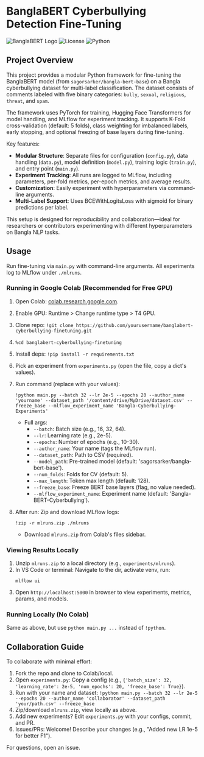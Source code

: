 # BanglaBERT Cyberbullying Detection Fine-Tuning

![BanglaBERT Logo](https://img.shields.io/badge/Model-BanglaBERT-blue) ![License](https://img.shields.io/badge/License-MIT-green) ![Python](https://img.shields.io/badge/Python-3.8%2B-yellow)

## Project Overview

This project provides a modular Python framework for fine-tuning the BanglaBERT model (from `sagorsarker/bangla-bert-base`) on a Bangla cyberbullying dataset for multi-label classification. The dataset consists of comments labeled with five binary categories: `bully`, `sexual`, `religious`, `threat`, and `spam`.

The framework uses PyTorch for training, Hugging Face Transformers for model handling, and MLflow for experiment tracking. It supports K-Fold cross-validation (default: 5 folds), class weighting for imbalanced labels, early stopping, and optional freezing of base layers during fine-tuning.

Key features:
- **Modular Structure**: Separate files for configuration (`config.py`), data handling (`data.py`), model definition (`model.py`), training logic (`train.py`), and entry point (`main.py`).
- **Experiment Tracking**: All runs are logged to MLflow, including parameters, per-fold metrics, per-epoch metrics, and average results.
- **Customization**: Easily experiment with hyperparameters via command-line arguments.
- **Multi-Label Support**: Uses BCEWithLogitsLoss with sigmoid for binary predictions per label.

This setup is designed for reproducibility and collaboration—ideal for researchers or contributors experimenting with different hyperparameters on Bangla NLP tasks.

## Usage

Run fine-tuning via `main.py` with command-line arguments. All experiments log to MLflow under `./mlruns`.

### Running in Google Colab (Recommended for Free GPU)
1. Open Colab: [colab.research.google.com](https://colab.research.google.com).
2. Enable GPU: Runtime > Change runtime type > T4 GPU.
3. Clone repo: `!git clone https://github.com/yourusername/banglabert-cyberbullying-finetuning.git`
4. `%cd banglabert-cyberbullying-finetuning`
5. Install deps: `!pip install -r requirements.txt`
6. Pick an experiment from `experiments.py` (open the file, copy a dict's values).
7. Run command (replace with your values):
   ```
   !python main.py --batch 32 --lr 2e-5 --epochs 20 --author_name 'yourname' --dataset_path '/content/drive/MyDrive/dataset.csv' --freeze_base --mlflow_experiment_name 'Bangla-Cyberbullying-Experiments'
   ```
   - Full args:
     - `--batch`: Batch size (e.g., 16, 32, 64).
     - `--lr`: Learning rate (e.g., 2e-5).
     - `--epochs`: Number of epochs (e.g., 10-30).
     - `--author_name`: Your name (tags the MLflow run).
     - `--dataset_path`: Path to CSV (required).
     - `--model_path`: Pre-trained model (default: 'sagorsarker/bangla-bert-base').
     - `--num_folds`: Folds for CV (default: 5).
     - `--max_length`: Token max length (default: 128).
     - `--freeze_base`: Freeze BERT base layers (flag, no value needed).
     - `--mlflow_experiment_name`: Experiment name (default: 'Bangla-BERT-Cyberbullying').

8. After run: Zip and download MLflow logs:
   ```
   !zip -r mlruns.zip ./mlruns
   ```
   - Download `mlruns.zip` from Colab's files sidebar.

### Viewing Results Locally
1. Unzip `mlruns.zip` to a local directory (e.g., `experiments/mlruns`).
2. In VS Code or terminal: Navigate to the dir, activate venv, run:
   ```
   mlflow ui
   ```
3. Open `http://localhost:5000` in browser to view experiments, metrics, params, and models.

### Running Locally (No Colab)
Same as above, but use `python main.py ...` instead of `!python`.

## Collaboration Guide

To collaborate with minimal effort:
1. Fork the repo and clone to Colab/local.
2. Open `experiments.py`: Copy a config (e.g., `{'batch_size': 32, 'learning_rate': 2e-5, 'num_epochs': 20, 'freeze_base': True}`).
3. Run with your name and dataset: `!python main.py --batch 32 --lr 2e-5 --epochs 20 --author_name 'collaborator' --dataset_path 'your/path.csv' --freeze_base`
4. Zip/download `mlruns.zip`, view locally as above.
5. Add new experiments? Edit `experiments.py` with your configs, commit, and PR.
6. Issues/PRs: Welcome! Describe your changes (e.g., "Added new LR 1e-5 for better F1").

For questions, open an issue.